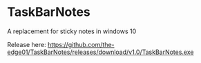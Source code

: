 # TaskBarNotes
A replacement for sticky notes in windows 10

Release here: https://github.com/the-edge01/TaskBarNotes/releases/download/v1.0/TaskBarNotes.exe
